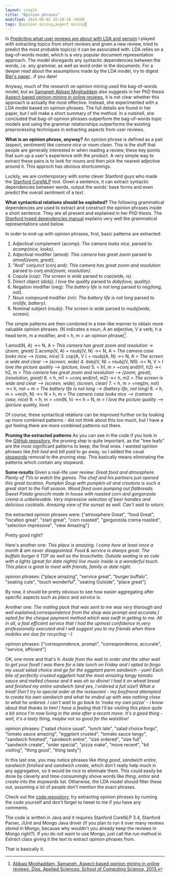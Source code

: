 ```yaml
---
layout: single
title: "Opinion phrases"
modified: 2014-09-02 20:29:38 +0200
tags: [opinion mining,aspect mining]
---
```


In [Predicting what user reviews are about with LDA and gensim](http://www.vladsandulescu.com/topic-prediction-lda-user-reviews/) I played with extracting topics from short reviews and given a new review, tried to predict the most probable topic(s) it can be associated with. LDA relies on a bag-of-words model, which is a very popular document representation approach. The model disregards any syntactic dependencies between the words, i.e. any grammar, as well as word order in the documents. For a deeper read about the assumptions made by the LDA model, try to digest [Blei's paper](http://machinelearning.wustl.edu/mlpapers/paper_files/BleiNJ03.pdf)...if you dare!

Anyway, much of the research on opinion mining used the bag-of-words model, but as [Samaneh Abbasi Moghaddam](http://www.sfu.ca/~sam39/) also suggests in her PhD thesis [Aspect-based opinion mining in online reviews](http://summit.sfu.ca/item/12790), it is not clear whether this approach is actually the most effective. Instead, she experimented with a LDA model based on opinion phrases. The full details are found in her paper, but I will make a short summary of the method.
In a nutshell, she concluded that bag-of-opinion phrases outperform the bag-of-words topic models and using the grammar relationships outperforms the existing preprocessing techniques in extracting aspects from user reviews.

**What is an opinion phrase, anyway?**
An opinion phrase is defined as a pair (aspect, sentiment) like *camera nice* or *room clean*. This is the stuff that people are generally interested in when reading a review, these key points that sum up a user's experience with the product. A very simple way to extract these pairs is to look for nouns and then pick the nearest adjective around it. This approch has obvious shortcomings. 

Luckily, we are contemporary with some clever Stanford guys who made the [Stanford CoreNLP](http://nlp.stanford.edu/software/corenlp.shtml) tool. Given a sentence, it can extract syntactic dependencies between words, output the words' base forms and even predict the overall sentiment of a text.

**What syntactical relations should be exploited?**
The following grammatical dependencies are used to extract and construct the opinion phrases inside a short sentence. They are all present and explained in her PhD thesis. 
The [Stanford typed dependencies manual](http://nlp.stanford.edu/software/dependencies_manual.pdf) explains very well the grammatical representations used below.

In order to end-up with opinion phrases, first, basic patterns are extracted:
1. Adjectival complement (acomp): *The camera looks nice*, parsed to *acomp(nice, looks)*.
2. Adjectival modifier (amod): *This camera has great zoom* parsed to *amod(zoom, great)*;
3. "And" conjunct (conj and): *This camera has great zoom and resolution* parsed to *conj and(zoom, resolution)*.
4. Copula (cop): *The screen is wide* parsed to *cop(wide, is)*.
5. Direct object (dobj):  *I love the quality* parsed to *dobj(love, quality)*.
6. Negation modifier (neg): *The battery life is not long* parsed to *neg(long, not)*.
7. Noun compound modifier (nn): *The battery life is not long* parsed to *nn(life, battery)*.
8. Nominal subject (nsubj): *The screen is wide* parsed to *nsubj(wide, screen)*.

The simple patterns are then combined in a tree-like manner to obtain more valuable opinion phrases. (N indicates a noun, A an adjective, V a verb, h a head term, m a modifier, and < h, m > an opinion phrase)[^1].

1.amod(N, A) →< N, A > 
*This camera has great zoom and resolution → (zoom, great)*
2.acomp(V, A) + nsubj(V, N) →< N, A >
*The camera case looks nice --> (case, nice)*
3. cop(A, V ) + nsubj(A, N) →< N, A >
*The screen is wide and clear --> (screen, wide)*
4. dobj(V, N) + nsubj(V, N0) →< N, V >
*I love the picture quality --> (picture, love)*
5. < h1, m > +conj and(h1, h2) →< h2, m >
*This camera has great zoom and resolution --> (zoom, great), (resolution, great)*
6. < h, m1 > +conj and(m1, m2) →< h, m2 >
*The screen is wide and clear --> (screen, wide), (screen, clear)*
7. < h, m > +neg(m, not) →< h, not + m >
*The battery life is not long --> (battery life, not long)*
8. < h, m > +nn(h, N) →< N + h, m >
*The camera case looks nice --> (camera case, nice)*
9. < h, m > +nn(N, h) →< h + N, m >
*I love the picture quality --> (picture quality, love)*

[^1]: [Abbasi Moghaddam, Samaneh. Aspect-based opinion mining in online reviews. Diss. Applied Sciences: School of Computing Science, 2013.](http://summit.sfu.ca/item/12790)

Of course, these syntactical relations can be improved further on by looking up more combined patterns - did not think about this too much, but I have a gut feeling there are more combined patterns out there. 

**Pruning the extracted patterns**
As you can see in the code if you look in the [GitHub repository](https://github.com/vladsandulescu/phrases), the pruning step is quite important, as the "tree leafs" are the most significant patterns to keep, the final ones. 
I wanted opinion phrases like *fish had* and *bill paid* to go away, so I added the usual [stopwords](http://www.lextek.com/manuals/onix/stopwords2.html) removal to the pruning step. This basically means eliminating the patterns which contain any stopword.

**Some results**
Given a real-life user review:
*Great food and atmosphere.  Plenty of TVs to watch the games. The chef and his partners just opened this great location. Pumpkin Soup with pumpkin oil and croutons is such a great start to the Fall season. Wood fired oven pumping out flatbreads. Sweet Potato gnocchi made in house with roasted corn and gorgonzola crema is unbelievable. Very impressive selection of beer handles and delicious cocktails. Amazing view of the sunset as well. Can't wait to return.*

the extracted opinion phrases were:
["atmosphere Great", "food Great", "location great", "start great", "corn roasted", "gorgonzola crema roasted", "selection impressive", "view Amazing"]

Pretty good right?

Here's another one:
*This place is amazing. I come here at least once a month & am never disappointed. Food & service is always great. The buffalo burger it TDF as well as the bruschetta. Outside seating is so cute with a lights (great for date nights) live music inside is a wonderful touch. This place is great to meet with friends, family or date night.*

opinion phrases:
["place amazing", "service great", "burger buffalo", "seating cute", "touch wonderful", "seating Outside", "place great"]

By now, it should be pretty obvious to see how easier aggregating after specific aspects such as *place* and *service* is.

Another one:
*The mailing pack that was sent to me was very thorough and well explained,correspondence from the shop was prompt and accurate,I opted for the cheque payment method which was swift in getting to me. All in all, a fast efficient service that I had the upmost confidence in,very professionally executed and I will suggest you to my friends when there mobiles are due for recycling :-)*

opinion phrases:
["correspondence, prompt", "correspondence, accurate", "service, efficient"]

OK, one more and that's it:
*Aside from the wait to order and the other wait to get your food!  I was there for a late lunch on Friday and I opted to forgo my usual salad choice and go for the eggplant parm sandwich - yum!  Each bite of perfectly crusted eggplant had the most amazing tangy tomato sauce and melted cheese and it was oh so dlvine!  I had it on wheat bread and finished my entire sandwich (and yes, I ordered a full size!)  What a treat! Don't try to special order at the restaurant - my boyfriend attempted to create his own sandwich and what he ended up with was nothing close to what he ordered. I can't wait to go back to 'make my own pizza' - i know about that thanks to him! I have a feeling that I'll be visiting this place quite a bit since I'm now living in the area after a recent move.  It's a good thing - well, it's a tasty thing, maybe not so good for the waistline!*

opinion phrases:
["salad choice usual", "lunch late", "salad choice forgo", "tomato sauce amazing", "eggplant crusted", "tomato sauce tangy", "sandwich finished", "sandwich entire", "size ordered", "size full", "sandwich create", "order special", "pizza make", "move recent", "bit visiting", "thing good", "thing tasty"]
    
In this last one, you may notice phrases like *thing good*, *sandwich entire*, *sandwich finished* and *sandwich create*, which don't really help much in any aggregation, so it would be nice to eliminate them.
This could easily be done by cleverly and time-consumingly shove words like *thing*, *entire* and *create* into the stopwords list. Otherwise, the LDA model should filter these out, assuming a lot of people don't mention the exact phrases.

Check out the [code repository](https://github.com/vladsandulescu/phrases), try extracting opinion phrases by running the code yourself and don't forget to tweet to me if you have any comments.

The code is written in Java and it requires Stanford CoreNLP 3.4, Stanford Parser, JUnit and Mongo Java driver (if you plan to run it over many reviews stored in Mongo, because why wouldn't you already keep the reviews in Mongo right?). 
If you do not want to use Mongo, just call the *run* method in *Extract* class giving it the text to extract opinion phrases from.

That is basically it. 
